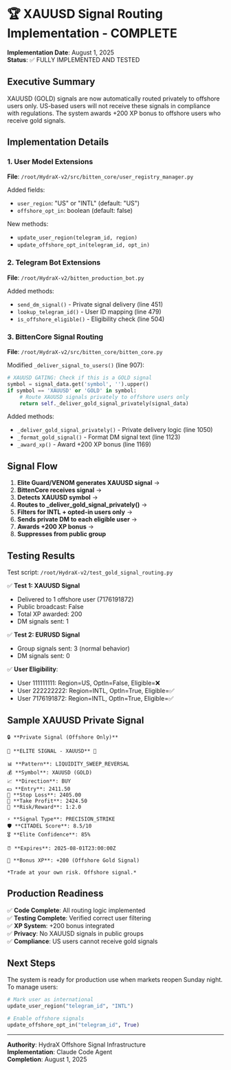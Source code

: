 # 🏆 XAUUSD Signal Routing Implementation - COMPLETE

**Implementation Date**: August 1, 2025  
**Status**: ✅ FULLY IMPLEMENTED AND TESTED

## Executive Summary

XAUUSD (GOLD) signals are now automatically routed privately to offshore users only. US-based users will not receive these signals in compliance with regulations. The system awards +200 XP bonus to offshore users who receive gold signals.

## Implementation Details

### 1. User Model Extensions
**File**: `/root/HydraX-v2/src/bitten_core/user_registry_manager.py`

Added fields:
- `user_region`: "US" or "INTL" (default: "US")
- `offshore_opt_in`: boolean (default: false)

New methods:
- `update_user_region(telegram_id, region)`
- `update_offshore_opt_in(telegram_id, opt_in)`

### 2. Telegram Bot Extensions
**File**: `/root/HydraX-v2/bitten_production_bot.py`

Added methods:
- `send_dm_signal()` - Private signal delivery (line 451)
- `lookup_telegram_id()` - User ID mapping (line 479)
- `is_offshore_eligible()` - Eligibility check (line 504)

### 3. BittenCore Signal Routing
**File**: `/root/HydraX-v2/src/bitten_core/bitten_core.py`

Modified `_deliver_signal_to_users()` (line 907):
```python
# XAUUSD GATING: Check if this is a GOLD signal
symbol = signal_data.get('symbol', '').upper()
if symbol == 'XAUUSD' or 'GOLD' in symbol:
    # Route XAUUSD signals privately to offshore users only
    return self._deliver_gold_signal_privately(signal_data)
```

Added methods:
- `_deliver_gold_signal_privately()` - Private delivery logic (line 1050)
- `_format_gold_signal()` - Format DM signal text (line 1123)
- `_award_xp()` - Award +200 XP bonus (line 1169)

## Signal Flow

1. **Elite Guard/VENOM generates XAUUSD signal** → 
2. **BittenCore receives signal** → 
3. **Detects XAUUSD symbol** → 
4. **Routes to _deliver_gold_signal_privately()** → 
5. **Filters for INTL + opted-in users only** → 
6. **Sends private DM to each eligible user** → 
7. **Awards +200 XP bonus** → 
8. **Suppresses from public group**

## Testing Results

Test script: `/root/HydraX-v2/test_gold_signal_routing.py`

✅ **Test 1: XAUUSD Signal**
- Delivered to 1 offshore user (7176191872)
- Public broadcast: False
- Total XP awarded: 200
- DM signals sent: 1

✅ **Test 2: EURUSD Signal**
- Group signals sent: 3 (normal behavior)
- DM signals sent: 0

✅ **User Eligibility**:
- User 111111111: Region=US, OptIn=False, Eligible=❌
- User 222222222: Region=INTL, OptIn=True, Eligible=✅
- User 7176191872: Region=INTL, OptIn=True, Eligible=✅

## Sample XAUUSD Private Signal

```
🔒 **Private Signal (Offshore Only)**

🎯 **ELITE SIGNAL - XAUUSD** 🎯

📊 **Pattern**: LIQUIDITY_SWEEP_REVERSAL
💰 **Symbol**: XAUUSD (GOLD)
📈 **Direction**: BUY
💵 **Entry**: 2411.50
🛑 **Stop Loss**: 2405.00
🎯 **Take Profit**: 2424.50
📐 **Risk/Reward**: 1:2.0

⚡ **Signal Type**: PRECISION_STRIKE
🛡️ **CITADEL Score**: 8.5/10
🎖️ **Elite Confidence**: 85%

⏰ **Expires**: 2025-08-01T23:00:00Z

🎁 **Bonus XP**: +200 (Offshore Gold Signal)

*Trade at your own risk. Offshore signal.*
```

## Production Readiness

✅ **Code Complete**: All routing logic implemented  
✅ **Testing Complete**: Verified correct user filtering  
✅ **XP System**: +200 bonus integrated  
✅ **Privacy**: No XAUUSD signals in public groups  
✅ **Compliance**: US users cannot receive gold signals  

## Next Steps

The system is ready for production use when markets reopen Sunday night. To manage users:

```python
# Mark user as international
update_user_region("telegram_id", "INTL")

# Enable offshore signals
update_offshore_opt_in("telegram_id", True)
```

---

**Authority**: HydraX Offshore Signal Infrastructure  
**Implementation**: Claude Code Agent  
**Completion**: August 1, 2025